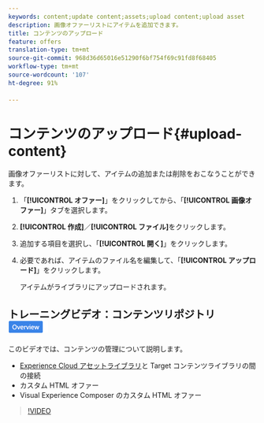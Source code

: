 ```yaml
---
keywords: content;update content;assets;upload content;upload asset
description: 画像オファーリストにアイテムを追加できます。
title: コンテンツのアップロード
feature: offers
translation-type: tm+mt
source-git-commit: 968d36d65016e51290f6bf754f69c91fd8f68405
workflow-type: tm+mt
source-wordcount: '107'
ht-degree: 91%

---
```



# コンテンツのアップロード{#upload-content}

画像オファーリストに対して、アイテムの追加または削除をおこなうことができます。

1. 「**[!UICONTROL オファー]**」をクリックしてから、「**[!UICONTROL 画像オファー]**」タブを選択します。
1. **[!UICONTROL 作成]**／**[!UICONTROL ファイル]**&#x200B;をクリックします。
1. 追加する項目を選択し、「**[!UICONTROL 開く]**」をクリックします。
1. 必要であれば、アイテムのファイル名を編集して、「**[!UICONTROL アップロード]**」をクリックします。

   アイテムがライブラリにアップロードされます。

## トレーニングビデオ：コンテンツリポジトリ  ![概要バッジ](/help/assets/overview.png)

このビデオでは、コンテンツの管理について説明します。

* [Experience Cloud アセットライブラリ](https://experienceleague.adobe.com/docs/core-services/interface/assets/creative-cloud.html)と Target コンテンツライブラリの間の接続
* カスタム HTML オファー
* Visual Experience Composer のカスタム HTML オファー

>[!VIDEO](https://video.tv.adobe.com/v/17387)